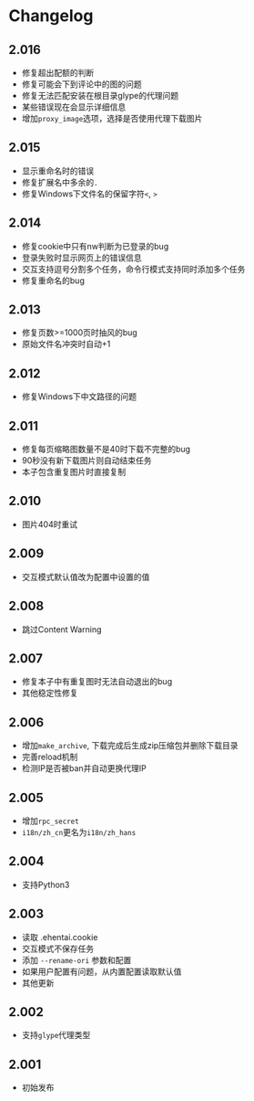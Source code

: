# Changelog

## 2.016
- 修复超出配额的判断
- 修复可能会下到评论中的图的问题
- 修复无法匹配安装在根目录glype的代理问题
- 某些错误现在会显示详细信息
- 增加`proxy_image`选项，选择是否使用代理下载图片

## 2.015
- 显示重命名时的错误
- 修复扩展名中多余的`.`
- 修复Windows下文件名的保留字符`<`, `>`

## 2.014
- 修复cookie中只有nw判断为已登录的bug
- 登录失败时显示网页上的错误信息
- 交互支持逗号分割多个任务，命令行模式支持同时添加多个任务
- 修复重命名的bug

## 2.013
- 修复页数>=1000页时抽风的bug
- 原始文件名冲突时自动+1

## 2.012
- 修复Windows下中文路径的问题

## 2.011
- 修复每页缩略图数量不是40时下载不完整的bug
- 90秒没有新下载图片则自动结束任务
- 本子包含重复图片时直接复制

## 2.010
- 图片404时重试

## 2.009
- 交互模式默认值改为配置中设置的值

## 2.008
- 跳过Content Warning

## 2.007
- 修复本子中有重复图时无法自动退出的bug
- 其他稳定性修复

## 2.006
- 增加`make_archive`, 下载完成后生成zip压缩包并删除下载目录
- 完善reload机制
- 检测IP是否被ban并自动更换代理IP

## 2.005
- 增加`rpc_secret`
- `i18n/zh_cn`更名为`i18n/zh_hans`

## 2.004
- 支持Python3

## 2.003
- 读取 .ehentai.cookie
- 交互模式不保存任务
- 添加 `--rename-ori` 参数和配置
- 如果用户配置有问题，从内置配置读取默认值
- 其他更新

## 2.002
- 支持`glype`代理类型

## 2.001
- 初始发布
